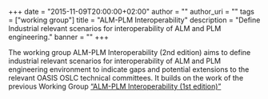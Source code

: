 +++
date = "2015-11-09T20:00:00+02:00"
author = ""
author_uri = ""
tags = ["working group"]
title = "ALM-PLM Interoperability"
description = "Define Industrial relevant scenarios for interoperability of ALM and PLM engineering."
banner = ""
+++

The working group ALM-PLM Interoperability (2nd edition) aims to define industrial relevant scenarios for interoperability of ALM and PLM engineering environment to indicate gaps and potential extensions to the relevant OASIS OSLC technical committees. It builds on the work of the previous Working Group [“ALM-PLM Interoperability (1st edition)”](https://open-services.net/workgroups/alm-plm-interoperability) 
